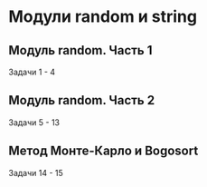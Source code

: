 # Модули random и string 
## Модуль random. Часть 1
Задачи 1 - 4
## Модуль random. Часть 2
Задачи 5 - 13
## Метод Монте-Карло и Bogosort
Задачи 14 - 15